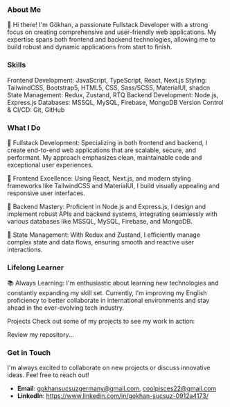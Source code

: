 ### About Me
👋 Hi there! I'm Gökhan, a passionate Fullstack Developer with a strong focus on creating comprehensive and user-friendly web applications. My expertise spans both frontend and backend technologies, allowing me to build robust and dynamic applications from start to finish.

### Skills
Frontend Development: JavaScript, TypeScript, React, Next.js
Styling: TailwindCSS, Bootstrap5, HTML5, CSS, Sass/SCSS, MaterialUI, shadcn
State Management: Redux, Zustand, RTQ
Backend Development: Node.js, Express.js
Databases: MSSQL, MySQL, Firebase, MongoDB
Version Control & CI/CD: Git, GitHub

### What I Do
🔹 Fullstack Development: Specializing in both frontend and backend, I create end-to-end web applications that are scalable, secure, and performant. My approach emphasizes clean, maintainable code and exceptional user experiences.

🔹 Frontend Excellence: Using React, Next.js, and modern styling frameworks like TailwindCSS and MaterialUI, I build visually appealing and responsive user interfaces.

🔹 Backend Mastery: Proficient in Node.js and Express.js, I design and implement robust APIs and backend systems, integrating seamlessly with various databases like MSSQL, MySQL, Firebase, and MongoDB.

🔹 State Management: With Redux and Zustand, I efficiently manage complex state and data flows, ensuring smooth and reactive user interactions.

### Lifelong Learner
📚 Always Learning: I'm enthusiastic about learning new technologies and constantly expanding my skill set. Currently, I'm improving my English proficiency to better collaborate in international environments and stay ahead in the ever-evolving tech industry.

Projects
Check out some of my projects to see my work in action:

Review my repository...

### Get in Touch

I'm always excited to collaborate on new projects or discuss innovative ideas. Feel free to reach out!

- **Email**: gokhansucsuzgermany@gmail.com, coolpisces22@gmail.com
- **LinkedIn**: https://www.linkedin.com/in/gokhan-sucsuz-0912a4173/
